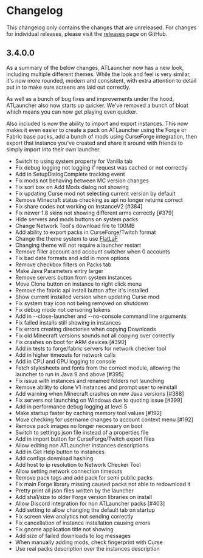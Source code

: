 # Changelog

This changelog only contains the changes that are unreleased. For changes for individual releases, please visit the
[releases](https://github.com/ATLauncher/ATLauncher/releases) page on GitHub.

## 3.4.0.0

As a summary of the below changes, ATLauncher now has a new look, including multiple different themes. While the look
and feel is very similar, it's now more rounded, modern and consistent, with extra attention to detail put in to make
sure screens are laid out correctly.

As well as a bunch of bug fixes and improvements under the hood, ATLauncher also now starts up quicker. We've removed a
bunch of bloat which means you can now get playing even quicker.

Also included is now the ability to import and export instances. This now makes it even easier to create a pack on
ATLauncher using the Forge or Fabric base packs, add a bunch of mods using CurseForge integration, then export that
instance you've created and share it around with friends to simply import into their own launcher.

- Switch to using system property for Vanilla tab
- Fix debug logging not logging if request was cached or not correctly
- Add in SetupDialogComplete tracking event
- Fix mods not behaving between MC version changes
- Fix sort box on Add Mods dialog not showing
- Fix updating Curse mod not selecting current version by default
- Remove Minecraft status checking as api no longer returns correct
- Fix share codes not working on InstanceV2 [#384]
- Fix newer 1.8 skins not showing different arms correctly [#379]
- Hide servers and mods buttons on system packs
- Change Network Tool's download file to 100MB
- Add ability to export packs in CurseForge/Twitch format
- Change the theme system to use [FlatLaF](https://github.com/JFormDesigner/FlatLaf)
- Changing theme will not require a launcher restart
- Remove filler account and account switcher when 0 accounts
- Fix bad date formats and add in more options
- Remove checkbox filters on Packs tab
- Make Java Parameters entry larger
- Remove servers button from system instances
- Move Clone button on instance to right click menu
- Remove the fabric api install button after it's installed
- Show current installed version when updating Curse mod
- Fix system tray icon not being removed on shutdown
- Fix debug mode not censoring tokens
- Add in --close-launcher and --no-console command line arguments
- Fix failed installs still showing in instances
- Fix errors creating directories when copying Downloads
- Fix old Minecraft versions sounds not all copying over correctly
- Fix crashes on boot for ARM devices [#390]
- Add in tests to forge/fabric servers for network checker tool
- Add in higher timeouts for network calls
- Add in CPU and GPU logging to console
- Fetch stylesheets and fonts from the correct module, allowing the launcher to run in Java 9 and above [#395]
- Fix issue with instances and renamed folders not launching
- Remove ability to clone V1 instances and prompt user to reinstall
- Add warning when Minecraft crashes on new Java versions [#388]
- Fix servers not launching on Windows due to quoting issue [#399]
- Add in performance debug logging at level 5
- Make startup faster by caching memory tool values [#192]
- Move checking for username changes to account context menu [#192]
- Remove pack images no longer necessary on boot
- Switch to settings json file instead of a properties file
- Add in import button for CurseForge/Twitch export files
- Allow editing non ATLauncher instances descriptions
- Add in Get Help button to instances
- Add configs download hashing
- Add host to ip resolution to Network Checker Tool
- Allow setting network connection timeouts
- Remove pack tags and add pack for semi public packs
- Fix main Forge library missing caused packs not able to redownload it
- Pretty print all json files written by the launcher
- Add sha1/size to older Forge version libraries on install
- Allow Discord integration for non ATLauncher packs [#403]
- Add setting to allow changing the default tab on startup
- Fix screen view analytics not sending correctly
- Fix cancellation of instance installation causing errors
- Fix gnome application title not showing
- Add size of failed downloads to log messages
- When manually adding mods, check fingerprint with Curse
- Use real packs description over the instances description
